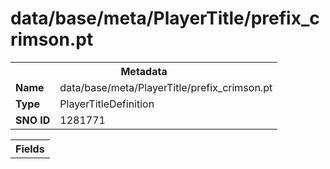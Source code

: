 <h1>data/base/meta/PlayerTitle/prefix_crimson.pt</h1><table><tr><th colspan="100%">Metadata</th></tr><tr><td><b>Name</b></td><td>data/base/meta/PlayerTitle/prefix_crimson.pt</td></tr><tr><td><b>Type</b></td><td>PlayerTitleDefinition</td></tr><tr><td><b>SNO ID</b></td><td>1281771</td></tr></table>

<table><tr><th colspan="100%">Fields</th></tr></table>

